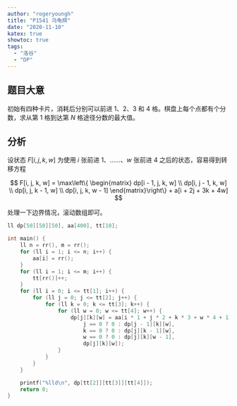 ```yaml
---
author: "rogeryoungh"
title: "P1541 乌龟棋"
date: "2020-11-10"
katex: true
showtoc: true
tags:
  - "洛谷"
  - "DP"
---
```


## 题目大意

初始有四种卡片，消耗后分别可以前进 $1$、$2$、$3$ 和 $4$ 格。棋盘上每个点都有个分数，求从第 $1$ 格到达第 $N$ 格途径分数的最大值。

## 分析

设状态 $F[i, j, k, w]$ 为使用 $i$ 张前进 $1$、……、$w$ 张前进 $4$ 之后的状态，容易得到转移方程

$$
F[i, j, k, w] = \max\left\{ \begin{matrix}
dp[i - 1, j, k, w] \\
dp[i, j - 1, k, w] \\
dp[i, j, k - 1, w] \\
dp[i, j, k, w - 1]
\end{matrix}\right\}  + a[i + 2j + 3k + 4w]
$$

处理一下边界情况，滚动数组即可。

```cpp
ll dp[50][50][50], aa[400], tt[10];

int main() {
    ll n = rr(), m = rr();
    for (ll i = 1; i <= n; i++) {
        aa[i] = rr();
    }
    for (ll i = 1; i <= m; i++) {
        tt[rr()]++;
    }
    for (ll i = 0; i <= tt[1]; i++) {
        for (ll j = 0; j <= tt[2]; j++) {
            for (ll k = 0; k <= tt[3]; k++) {
                for (ll w = 0; w <= tt[4]; w++) {
                    dp[j][k][w] = aa[i * 1 + j * 2 + k * 3 + w * 4 + 1] + max4(
                        j == 0 ? 0 : dp[j - 1][k][w],
                        k == 0 ? 0 : dp[j][k - 1][w],
                        w == 0 ? 0 : dp[j][k][w - 1],
                        dp[j][k][w]);
                }
            }
        }
    }

    printf("%lld\n", dp[tt[2]][tt[3]][tt[4]]);
    return 0;
}
```